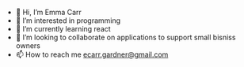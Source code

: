 - 👋 Hi, I’m Emma Carr
- 👀 I’m interested in programming
- 🌱 I’m currently learning react
- 💞️ I’m looking to collaborate on applications to support small bisniss owners
- 📫 How to reach me ecarr.gardner@gmail.com

<!---
d3mmalition/d3mmalition is a ✨ special ✨ repository because its `README.md` (this file) appears on your GitHub profile.
You can click the Preview link to take a look at your changes.
--->
